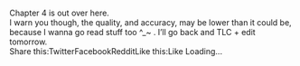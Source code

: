 <br/>
Chapter 4 is out over here. <br/>
I warn you though, the quality, and accuracy, may be lower than it could be, because I wanna go read stuff too ^_~ . I’ll go back and TLC + edit tomorrow.<br/>
Share this:TwitterFacebookRedditLike this:Like Loading... 